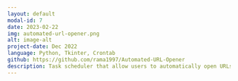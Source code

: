 ```yaml
---
layout: default
modal-id: 7
date: 2023-02-22
img: automated-url-opener.png
alt: image-alt
project-date: Dec 2022
language: Python, Tkinter, Crontab
github: https://github.com/rama1997/Automated-URL-Opener
description: Task scheduler that allow users to automatically open URLs at a specific desired time by creating custom cron jobs
---
```

